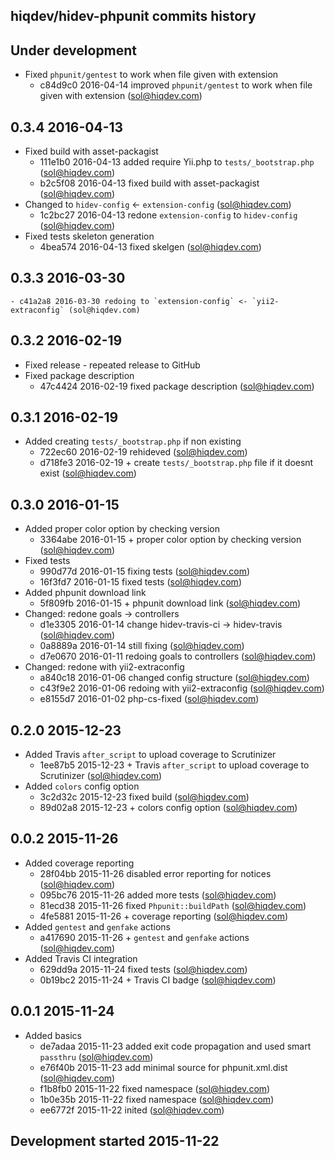 hiqdev/hidev-phpunit commits history
------------------------------------

## Under development

- Fixed `phpunit/gentest` to work when file given with extension
    - c84d9c0 2016-04-14 improved `phpunit/gentest` to work when file given with extension (sol@hiqdev.com)

## 0.3.4 2016-04-13

- Fixed build with asset-packagist
    - 111e1b0 2016-04-13 added require Yii.php to `tests/_bootstrap.php` (sol@hiqdev.com)
    - b2c5f08 2016-04-13 fixed build with asset-packagist (sol@hiqdev.com)
- Changed to `hidev-config` <- `extension-config` (sol@hiqdev.com)
    - 1c2bc27 2016-04-13 redone `extension-config` to `hidev-config` (sol@hiqdev.com)
- Fixed tests skeleton generation
    - 4bea574 2016-04-13 fixed skelgen (sol@hiqdev.com)

## 0.3.3 2016-03-30

    - c41a2a8 2016-03-30 redoing to `extension-config` <- `yii2-extraconfig` (sol@hiqdev.com)

## 0.3.2 2016-02-19

- Fixed release - repeated release to GitHub
- Fixed package description
    - 47c4424 2016-02-19 fixed package description (sol@hiqdev.com)

## 0.3.1 2016-02-19

- Added creating `tests/_bootstrap.php` if non existing
    - 722ec60 2016-02-19 rehideved (sol@hiqdev.com)
    - d718fe3 2016-02-19 + create `tests/_bootstrap.php` file if it doesnt exist (sol@hiqdev.com)

## 0.3.0 2016-01-15

- Added proper color option by checking version
    - 3364abe 2016-01-15 + proper color option by checking version (sol@hiqdev.com)
- Fixed tests
    - 990d77d 2016-01-15 fixing tests (sol@hiqdev.com)
    - 16f3fd7 2016-01-15 fixed tests (sol@hiqdev.com)
- Added phpunit download link
    - 5f809fb 2016-01-15 + phpunit download link (sol@hiqdev.com)
- Changed: redone goals -> controllers
    - d1e3305 2016-01-14 change hidev-travis-ci -> hidev-travis (sol@hiqdev.com)
    - 0a8889a 2016-01-14 still fixing (sol@hiqdev.com)
    - d7e0670 2016-01-11 redoing goals to controllers (sol@hiqdev.com)
- Changed: redone with yii2-extraconfig
    - a840c18 2016-01-06 changed config structure (sol@hiqdev.com)
    - c43f9e2 2016-01-06 redoing with yii2-extraconfig (sol@hiqdev.com)
    - e8155d7 2016-01-02 php-cs-fixed (sol@hiqdev.com)

## 0.2.0 2015-12-23

- Added Travis `after_script` to upload coverage to Scrutinizer
    - 1ee87b5 2015-12-23 + Travis `after_script` to upload coverage to Scrutinizer (sol@hiqdev.com)
- Added `colors` config option
    - 3c2d32c 2015-12-23 fixed build (sol@hiqdev.com)
    - 89d02a8 2015-12-23 + colors config option (sol@hiqdev.com)

## 0.0.2 2015-11-26

- Added coverage reporting
    - 28f04bb 2015-11-26 disabled error reporting for notices (sol@hiqdev.com)
    - 095bc76 2015-11-26 added more tests (sol@hiqdev.com)
    - 81ecd38 2015-11-26 fixed `Phpunit::buildPath` (sol@hiqdev.com)
    - 4fe5881 2015-11-26 + coverage reporting (sol@hiqdev.com)
- Added `gentest` and `genfake` actions
    - a417690 2015-11-26 + `gentest` and `genfake` actions (sol@hiqdev.com)
- Added Travis CI integration
    - 629dd9a 2015-11-24 fixed tests (sol@hiqdev.com)
    - 0b19bc2 2015-11-24 + Travis CI badge (sol@hiqdev.com)

## 0.0.1 2015-11-24

- Added basics
    - de7adaa 2015-11-23 added exit code propagation and used smart `passthru` (sol@hiqdev.com)
    - e76f40b 2015-11-23 add minimal source for phpunit.xml.dist (sol@hiqdev.com)
    - f1b8fb0 2015-11-22 fixed namespace (sol@hiqdev.com)
    - 1b0e35b 2015-11-22 fixed namespace (sol@hiqdev.com)
    - ee6772f 2015-11-22 inited (sol@hiqdev.com)

## Development started 2015-11-22

